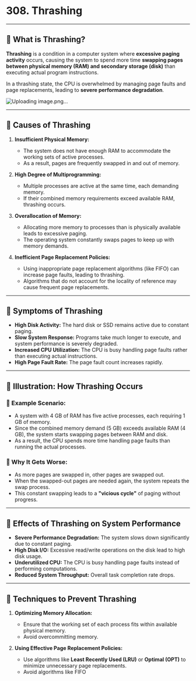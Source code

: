 # 308. Thrashing

---

## 📌 What is Thrashing?

**Thrashing** is a condition in a computer system where **excessive paging activity** occurs, causing the system to spend more time **swapping pages between physical memory (RAM) and secondary storage (disk)** than executing actual program instructions.

In a thrashing state, the CPU is overwhelmed by managing page faults and page replacements, leading to **severe performance degradation**.

![Uploading image.png…]()

---

## 📌 Causes of Thrashing

1. **Insufficient Physical Memory:**
   - The system does not have enough RAM to accommodate the working sets of active processes.
   - As a result, pages are frequently swapped in and out of memory.

2. **High Degree of Multiprogramming:**
   - Multiple processes are active at the same time, each demanding memory.
   - If their combined memory requirements exceed available RAM, thrashing occurs.

3. **Overallocation of Memory:**
   - Allocating more memory to processes than is physically available leads to excessive paging.
   - The operating system constantly swaps pages to keep up with memory demands.

4. **Inefficient Page Replacement Policies:**
   - Using inappropriate page replacement algorithms (like FIFO) can increase page faults, leading to thrashing.
   - Algorithms that do not account for the locality of reference may cause frequent page replacements.

---

## 📌 Symptoms of Thrashing

- **High Disk Activity:** The hard disk or SSD remains active due to constant paging.
- **Slow System Response:** Programs take much longer to execute, and system performance is severely degraded.
- **Increased CPU Utilization:** The CPU is busy handling page faults rather than executing actual instructions.
- **High Page Fault Rate:** The page fault count increases rapidly.

---

## 📌 Illustration: How Thrashing Occurs

### 🔹 Example Scenario:
- A system with 4 GB of RAM has five active processes, each requiring 1 GB of memory.
- Since the combined memory demand (5 GB) exceeds available RAM (4 GB), the system starts swapping pages between RAM and disk.
- As a result, the CPU spends more time handling page faults than running the actual processes.

### 🔹 Why It Gets Worse:
- As more pages are swapped in, other pages are swapped out.
- When the swapped-out pages are needed again, the system repeats the swap process.
- This constant swapping leads to a **"vicious cycle"** of paging without progress.

---

## 📌 Effects of Thrashing on System Performance

- **Severe Performance Degradation:** The system slows down significantly due to constant paging.
- **High Disk I/O:** Excessive read/write operations on the disk lead to high disk usage.
- **Underutilized CPU:** The CPU is busy handling page faults instead of performing computations.
- **Reduced System Throughput:** Overall task completion rate drops.

---

## 📌 Techniques to Prevent Thrashing

1. **Optimizing Memory Allocation:**
   - Ensure that the working set of each process fits within available physical memory.
   - Avoid overcommitting memory.

2. **Using Effective Page Replacement Policies:**
   - Use algorithms like **Least Recently Used (LRU)** or **Optimal (OPT)** to minimize unnecessary page replacements.
   - Avoid algorithms like FIFO

